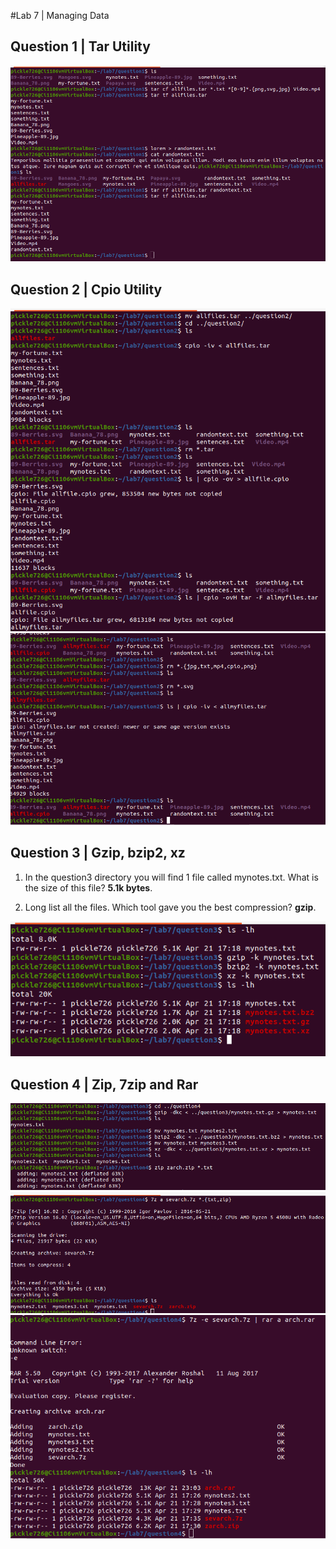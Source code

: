#Lab 7 | Managing Data

## Question 1 | Tar Utility

![question1](lab7img/l7q1.png)


## Question 2 | Cpio Utility

![q2i1](lab7img/l7q2.1.png)
![q2l2](lab7img/l7q2.2.png)

## Question 3 | Gzip, bzip2, xz
1. In the question3 directory you will find 1 file called mynotes.txt. What is the size of this file? **5.1k bytes**.
   
2. Long list all the files. Which tool gave you the best compression? **gzip**.
   
![q3](lab7img/l7q3.1.png)


## Question 4 | Zip, 7zip and Rar

![img1](lab7img/l7q4.1.png)
![img2](lab7img/l7q4.2.png)
![img3](lab7img/l7q4.3.png)

